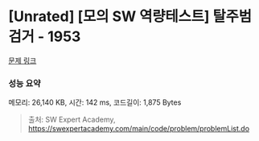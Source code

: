 # [Unrated] [모의 SW 역량테스트] 탈주범 검거 - 1953 

[문제 링크](https://swexpertacademy.com/main/code/problem/problemDetail.do?contestProbId=AV5PpLlKAQ4DFAUq) 

### 성능 요약

메모리: 26,140 KB, 시간: 142 ms, 코드길이: 1,875 Bytes



> 출처: SW Expert Academy, https://swexpertacademy.com/main/code/problem/problemList.do